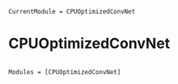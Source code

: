 ```@meta
CurrentModule = CPUOptimizedConvNet
```

# CPUOptimizedConvNet

```@index
```

```@autodocs
Modules = [CPUOptimizedConvNet]
```
